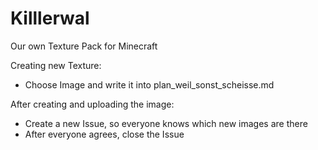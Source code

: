 # Killlerwal
Our own Texture Pack for Minecraft

Creating new Texture: 
- Choose Image and write it into plan_weil_sonst_scheisse.md 

After creating and uploading the image: 
- Create a new Issue, so everyone knows which new images are there
- After everyone agrees, close the Issue

